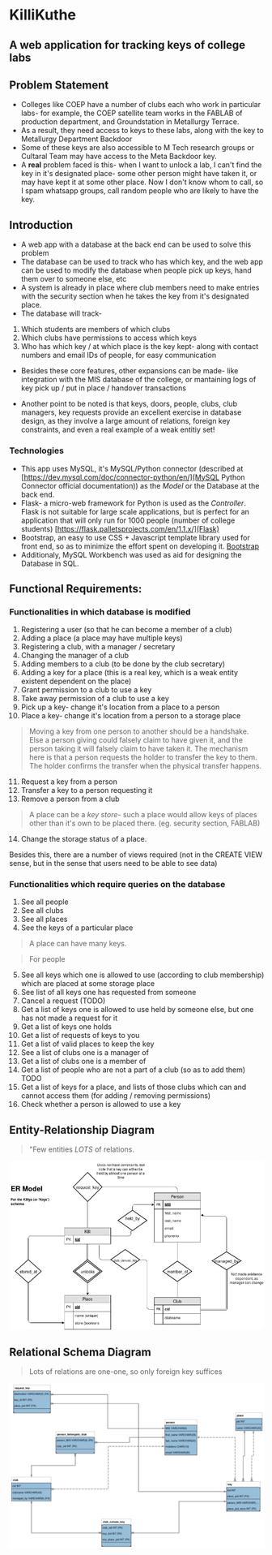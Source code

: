 # KilliKuthe
## A web application for tracking keys of college labs

## Problem Statement
* Colleges like COEP have a number of clubs each who work in particular labs- for example, the COEP satellite team works in the FABLAB of production department, and Groundstation in Metallurgy Terrace.
* As a result, they need access to keys to these labs, along with the key to Metallurgy Department Backdoor
* Some of these keys are also accessible to M Tech research groups or Cultaral Team may have access to the Meta Backdoor key.
* A **real** problem faced is this- when I want to unlock a lab, I can't find the key in it's designated place- some other person might have taken it, or may have kept it at some other place. Now I don't know whom to call, so I spam whatsapp groups, call random people who are likely to have the key.

## Introduction
* A web app with a database at the back end can be used to solve this problem
* The database can be used to track who has which key, and the web app can be used to modify the database when people pick up keys, hand them over to someone else, etc
* A system is already in place where club members need to make entries with the security section when he takes the key from it's designated place.
* The database will track-
 1. Which students are members of which clubs
 2. Which clubs have permissions to access which keys
 3. Who has which key / at which place is the key kept- along with contact numbers and email IDs of people, for easy communication
* Besides these core features, other expansions can be made- like integration with the MIS database of the college, or mantaining logs of key pick up / put in place / handover transactions

* Another point to be noted is that keys, doors, people, clubs, club managers, key requests provide an excellent exercise in database design, as they involve a large amount of relations, foreign key constraints, and even a real example of a weak entitiy set!

### Technologies
* This app uses MySQL, it's MySQL/Python connector (described at [https://dev.mysql.com/doc/connector-python/en/](MySQL Python Connector official documentation)) as the *Model* or the Database at the back end.
* Flask- a micro-web framework for Python is used as the *Controller*. Flask is not suitable for large scale applications, but is perfect for an application that will only run for 1000 people (number of college students) [https://flask.palletsprojects.com/en/1.1.x/](Flask)
* Bootstrap, an easy to use CSS + Javascript template library used for front end, so as to minimize the effort spent on developing it. [Bootstrap](https://getbootstrap.com/)
* Additionaly, MySQL Workbench was used as aid for designing the Database in SQL.


## Functional Requirements:

### Functionalities in which database is modified

1. Registering a user (so that he can become a member of a club)
2. Adding a place (a place may have multiple keys)
3. Registering a club, with a manager / secretary
4. Changing the manager of a club
5. Adding members to a club (to be done by the club secretary)
6. Adding a key for a place (this is a real key, which is a weak entity existent dependent on the place)
7. Grant permission to a club to use a key
8. Take away permission of a club to use a key
9. Pick up a key- change it's location from a place to a person
10. Place a key- change it's location from a person to a storage place

> Moving a key from one person to another should be a handshake. Else a person giving could falsely claim to have given it, and the person taking it will falsely claim to have taken it. The mechanism here is that a person requests the holder to transfer the key to them. The holder confirms the transfer when the physical transfer happens.

11. Request a key from a person
12. Transfer a key to a person requesting it
13. Remove a person from a club

> A place can be a *key store*- such a place would allow keys of places other than it's own to be placed there. (eg. security section, FABLAB)

14. Change the storage status of a place.

Besides this, there are a number of views required (not in the CREATE VIEW sense, but in the sense that users need to be able to see data)

### Functionalities which require queries on the database

1. See all people
2. See all clubs
3. See all places
4. See the keys of a particular place

> A place can have many keys.

> For people

5. See all keys which one is allowed to use (according to club membership) which are placed at some storage place
6. See list of all keys one has requested from someone
7. Cancel a request (TODO)
8. Get a list of keys one is allowed to use held by someone else, but one has not made a request for it
9. Get a list of keys one holds
10. Get a list of requests of keys to you
11. Get a list of valid places to keep the key
12. See a list of clubs one is a manager of
13. Get a list of clubs one is a member of
14. Get a list of people who are not a part of a club (so as to add them) TODO
15. Get a list of keys for a place, and lists of those clubs which can and cannot access them (for adding / removing permissions)
16. Check whether a person is allowed to use a key


## Entity-Relationship Diagram

> "Few entities *LOTS* of relations.

![ER Model for the Killya Database](killya_er_model.png)


## Relational Schema Diagram

> Lots of relations are one-one, so only foreign key suffices

![Schema Diagram for the Killya Database](killya_relational_schema.png)
